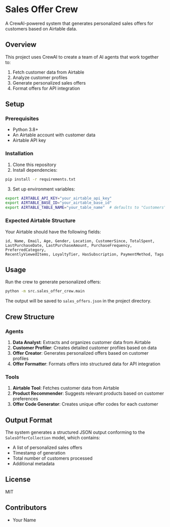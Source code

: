 # Sales Offer Crew

A CrewAI-powered system that generates personalized sales offers for customers based on Airtable data.

## Overview

This project uses CrewAI to create a team of AI agents that work together to:

1. Fetch customer data from Airtable
2. Analyze customer profiles
3. Generate personalized sales offers
4. Format offers for API integration

## Setup

### Prerequisites

- Python 3.8+
- An Airtable account with customer data
- Airtable API key

### Installation

1. Clone this repository
2. Install dependencies:

```bash
pip install -r requirements.txt
```

3. Set up environment variables:

```bash
export AIRTABLE_API_KEY="your_airtable_api_key"
export AIRTABLE_BASE_ID="your_airtable_base_id"
export AIRTABLE_TABLE_NAME="your_table_name"  # defaults to "Customers"
```

### Expected Airtable Structure

Your Airtable should have the following fields:

```
id, Name, Email, Age, Gender, Location, CustomerSince, TotalSpent, 
LastPurchaseDate, LastPurchaseAmount, PurchaseFrequency, PreferredCategory, 
RecentlyViewedItems, LoyaltyTier, HasSubscription, PaymentMethod, Tags
```

## Usage

Run the crew to generate personalized offers:

```bash
python -m src.sales_offer_crew.main
```

The output will be saved to `sales_offers.json` in the project directory.

## Crew Structure

### Agents

1. **Data Analyst**: Extracts and organizes customer data from Airtable
2. **Customer Profiler**: Creates detailed customer profiles based on data
3. **Offer Creator**: Generates personalized offers based on customer profiles
4. **Offer Formatter**: Formats offers into structured data for API integration

### Tools

1. **Airtable Tool**: Fetches customer data from Airtable
2. **Product Recommender**: Suggests relevant products based on customer preferences
3. **Offer Code Generator**: Creates unique offer codes for each customer

## Output Format

The system generates a structured JSON output conforming to the `SalesOfferCollection` model, which contains:

- A list of personalized sales offers
- Timestamp of generation
- Total number of customers processed
- Additional metadata

## License

MIT

## Contributors

- Your Name
